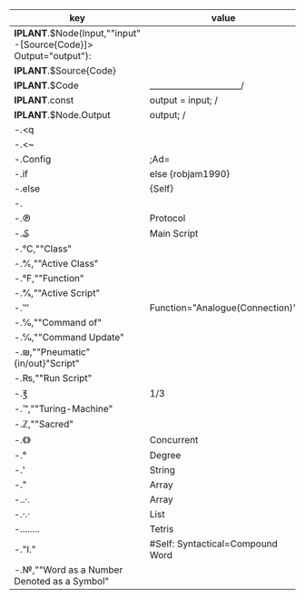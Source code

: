 | key                                                                | value                            | 
|--------------------------------------------------------------------|----------------------------------| 
| **IPLANT**.$Node(Input,""input" -[Source{Code}]> Output="output"): |                                  | 
| **IPLANT**.$Source{Code}                                           | |                                | 
| **IPLANT**.$Code                                                   | ______________________/          | 
| **IPLANT**.const                                                   | output = input;      /           | 
| **IPLANT**.$Node.Output                                            | output;    /                     | 
| -.<q                                                               | |[-]                             | 
| -.<~                                                               | |[-]                             | 
| -.Config                                                           | ;Ad=                             | 
| -.if                                                               | else {robjam1990}                | 
| -.else                                                             | {Self}                           | 
| -.                                                                 | |~                               | 
| -.℗                                                                | Protocol                         | 
| -.₷                                                                | Main Script                      | 
| -.℃,""Class"                                                       |                                  | 
| -.℀,""Active Class"                                                |                                  | 
| -.℉,""Function"                                                    |                                  | 
| -.℁,""Active Script"                                               |                                  | 
| -.℻                                                                | Function="Analogue(Connection)"  | 
| -.℅,""Command of"                                                  |                                  | 
| -.℆,""Command Update"                                              |                                  | 
| -.₪,""Pneumatic"{in/out}"Script"                                   |                                  | 
| -.₨,""Run Script"                                                  |                                  | 
| -.℥                                                                | 1/3                              | 
| -.™,""Turing-Machine"                                              |                                  | 
| -.ℤ,""Sacred"                                                      |                                  | 
| -.《》                                                               | Concurrent                       | 
| -.°                                                                | Degree                           | 
| -.'                                                                | String                           | 
| -."                                                                | Array                            | 
| -..·.                                                              | Array                            | 
| -.·.·                                                              | List                             | 
| -........                                                          | Tetris                           | 
| -."I."                                                             | #Self: Syntactical=Compound Word | 
| -.№,""Word as a Number Denoted as a Symbol"                        |                                  | 

